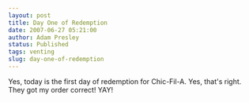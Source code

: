 ```yaml
---
layout: post
title: Day One of Redemption
date: 2007-06-27 05:21:00
author: Adam Presley
status: Published
tags: venting
slug: day-one-of-redemption
---
```

Yes, today is the first day of redemption for Chic-Fil-A. Yes, that's
right. They got my order correct! YAY!
